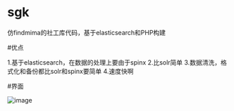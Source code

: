 # sgk
仿findmima的社工库代码，基于elasticsearch和PHP构建

#优点

1.基于elasticsearch，在数据的处理上要由于spinx
2.比solr简单
3.数据清洗，格式化和备份都比solr和spinx要简单
4.速度快啊

#界面

![image](https://raw.githubusercontent.com/sechacking/sgk/master/web.png)
